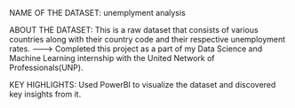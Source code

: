 NAME OF THE DATASET: unemplyment analysis

ABOUT THE DATASET: This is a raw dataset that consists of various countries along with their country code and their respective unemployment rates.
---> Completed this project as a part of my Data Science and Machine Learning internship with the United Network of Professionals(UNP).

KEY HIGHLIGHTS:
Used PowerBI to visualize the dataset and discovered key insights from it.
